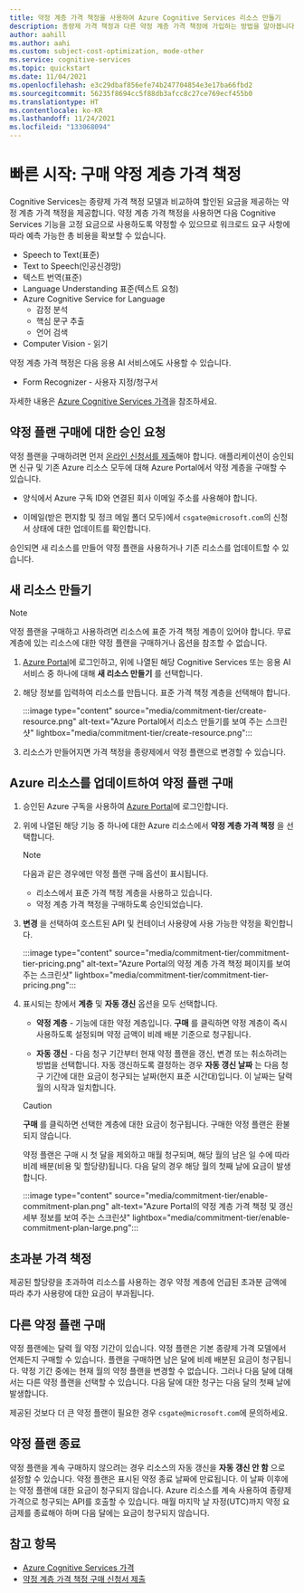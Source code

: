```yaml
---
title: 약정 계층 가격 책정을 사용하여 Azure Cognitive Services 리소스 만들기
description: 종량제 가격 책정과 다른 약정 계층 가격 책정에 가입하는 방법을 알아봅니다.
author: aahill
ms.author: aahi
ms.custom: subject-cost-optimization, mode-other
ms.service: cognitive-services
ms.topic: quickstart
ms.date: 11/04/2021
ms.openlocfilehash: e3c29dbaf856efe74b247704854e3e17ba66fbd2
ms.sourcegitcommit: 56235f8694cc5f88db3afcc8c27ce769ecf455b0
ms.translationtype: HT
ms.contentlocale: ko-KR
ms.lasthandoff: 11/24/2021
ms.locfileid: "133068094"
---
```

# <a name="quickstart-purchase-commitment-tier-pricing"></a>빠른 시작: 구매 약정 계층 가격 책정

Cognitive Services는 종량제 가격 책정 모델과 비교하여 할인된 요금을 제공하는 약정 계층 가격 책정을 제공합니다. 약정 계층 가격 책정을 사용하면 다음 Cognitive Services 기능을 고정 요금으로 사용하도록 약정할 수 있으므로 워크로드 요구 사항에 따라 예측 가능한 총 비용을 확보할 수 있습니다.

* Speech to Text(표준)
* Text to Speech(인공신경망)
* 텍스트 번역(표준)
* Language Understanding 표준(텍스트 요청)
* Azure Cognitive Service for Language
    * 감정 분석
    * 핵심 문구 추출
    * 언어 검색
* Computer Vision - 읽기

약정 계층 가격 책정은 다음 응용 AI 서비스에도 사용할 수 있습니다.
* Form Recognizer - 사용자 지정/청구서

자세한 내용은 [Azure Cognitive Services 가격](https://azure.microsoft.com/pricing/details/cognitive-services/)을 참조하세요.

## <a name="request-approval-to-purchase-a-commitment-plan"></a>약정 플랜 구매에 대한 승인 요청

약정 플랜을 구매하려면 먼저 [온라인 신청서를 제출](https://aka.ms/csgatecommitment)해야 합니다. 애플리케이션이 승인되면 신규 및 기존 Azure 리소스 모두에 대해 Azure Portal에서 약정 계층을 구매할 수 있습니다. 

* 양식에서 Azure 구독 ID와 연결된 회사 이메일 주소를 사용해야 합니다.

* 이메일(받은 편지함 및 정크 메일 폴더 모두)에서 `csgate@microsoft.com`의 신청서 상태에 대한 업데이트를 확인합니다.

승인되면 새 리소스를 만들어 약정 플랜을 사용하거나 기존 리소스를 업데이트할 수 있습니다. 

## <a name="create-a-new-resource"></a>새 리소스 만들기

> [!NOTE]
> 약정 플랜을 구매하고 사용하려면 리소스에 표준 가격 책정 계층이 있어야 합니다. 무료 계층에 있는 리소스에 대한 약정 플랜을 구매하거나 옵션을 참조할 수 없습니다.

1. [Azure Portal](https://portal.azure.com/)에 로그인하고, 위에 나열된 해당 Cognitive Services 또는 응용 AI 서비스 중 하나에 대해 **새 리소스 만들기** 를 선택합니다. 

2. 해당 정보를 입력하여 리소스를 만듭니다. 표준 가격 책정 계층을 선택해야 합니다.

    :::image type="content" source="media/commitment-tier/create-resource.png" alt-text="Azure Portal에서 리소스 만들기를 보여 주는 스크린샷" lightbox="media/commitment-tier/create-resource.png":::

3. 리소스가 만들어지면 가격 책정을 종량제에서 약정 플랜으로 변경할 수 있습니다.  

## <a name="purchase-a-commitment-plan-by-updating-your-azure-resource"></a>Azure 리소스를 업데이트하여 약정 플랜 구매

1. 승인된 Azure 구독을 사용하여 [Azure Portal](https://portal.azure.com/)에 로그인합니다. 
2. 위에 나열된 해당 기능 중 하나에 대한 Azure 리소스에서 **약정 계층 가격 책정** 을 선택합니다.

    > [!NOTE]
    > 다음과 같은 경우에만 약정 플랜 구매 옵션이 표시됩니다.
    > * 리소스에서 표준 가격 책정 계층을 사용하고 있습니다.
    > * 약정 계층 가격 책정을 구매하도록 승인되었습니다. 
 
1. **변경** 을 선택하여 호스트된 API 및 컨테이너 사용량에 사용 가능한 약정을 확인합니다. 

    :::image type="content" source="media/commitment-tier/commitment-tier-pricing.png" alt-text="Azure Portal의 약정 계층 가격 책정 페이지를 보여 주는 스크린샷" lightbox="media/commitment-tier/commitment-tier-pricing.png":::

4. 표시되는 창에서 **계층** 및 **자동 갱신** 옵션을 모두 선택합니다.

    * **약정 계층** - 기능에 대한 약정 계층입니다. **구매** 를 클릭하면 약정 계층이 즉시 사용하도록 설정되며 약정 금액이 비례 배분 기준으로 청구됩니다.
    
    * **자동 갱신** - 다음 청구 기간부터 현재 약정 플랜을 갱신, 변경 또는 취소하려는 방법을 선택합니다. 자동 갱신하도록 결정하는 경우 **자동 갱신 날짜** 는 다음 청구 기간에 대한 요금이 청구되는 날짜(현지 표준 시간대)입니다. 이 날짜는 달력 월의 시작과 일치합니다.
    

    > [!CAUTION]
    > **구매** 를 클릭하면 선택한 계층에 대한 요금이 청구됩니다. 구매한 약정 플랜은 환불되지 않습니다.
    > 
    > 약정 플랜은 구매 시 첫 달을 제외하고 매월 청구되며, 해당 월의 남은 일 수에 따라 비례 배분(비용 및 할당량)됩니다. 다음 달의 경우 해당 월의 첫째 날에 요금이 발생합니다.

    :::image type="content" source="media/commitment-tier/enable-commitment-plan.png" alt-text="Azure Portal의 약정 계층 가격 책정 및 갱신 세부 정보를 보여 주는 스크린샷" lightbox="media/commitment-tier/enable-commitment-plan-large.png":::


## <a name="overage-pricing"></a>초과분 가격 책정

제공된 할당량을 초과하여 리소스를 사용하는 경우 약정 계층에 언급된 초과분 금액에 따라 추가 사용량에 대한 요금이 부과됩니다.

## <a name="purchase-a-different-commitment-plan"></a>다른 약정 플랜 구매 

약정 플랜에는 달력 월 약정 기간이 있습니다. 약정 플랜은 기본 종량제 가격 모델에서 언제든지 구매할 수 있습니다. 플랜을 구매하면 남은 달에 비례 배분된 요금이 청구됩니다. 약정 기간 중에는 현재 월의 약정 플랜을 변경할 수 없습니다. 그러나 다음 달에 대해서는 다른 약정 플랜을 선택할 수 있습니다. 다음 달에 대한 청구는 다음 달의 첫째 날에 발생합니다.

제공된 것보다 더 큰 약정 플랜이 필요한 경우 `csgate@microsoft.com`에 문의하세요.

## <a name="end-a-commitment-plan"></a>약정 플랜 종료

약정 플랜을 계속 구매하지 않으려는 경우 리소스의 자동 갱신을 **자동 갱신 안 함** 으로 설정할 수 있습니다. 약정 플랜은 표시된 약정 종료 날짜에 만료됩니다. 이 날짜 이후에는 약정 플랜에 대한 요금이 청구되지 않습니다. Azure 리소스를 계속 사용하여 종량제 가격으로 청구되는 API를 호출할 수 있습니다. 매월 마지막 날 자정(UTC)까지 약정 요금제를 종료해야 하며 다음 달에는 요금이 청구되지 않습니다. 

## <a name="see-also"></a>참고 항목

* [Azure Cognitive Services 가격](https://azure.microsoft.com/pricing/details/cognitive-services/)
* [약정 계층 가격 책정 구매 신청서 제출](https://aka.ms/csgatecommitment)
